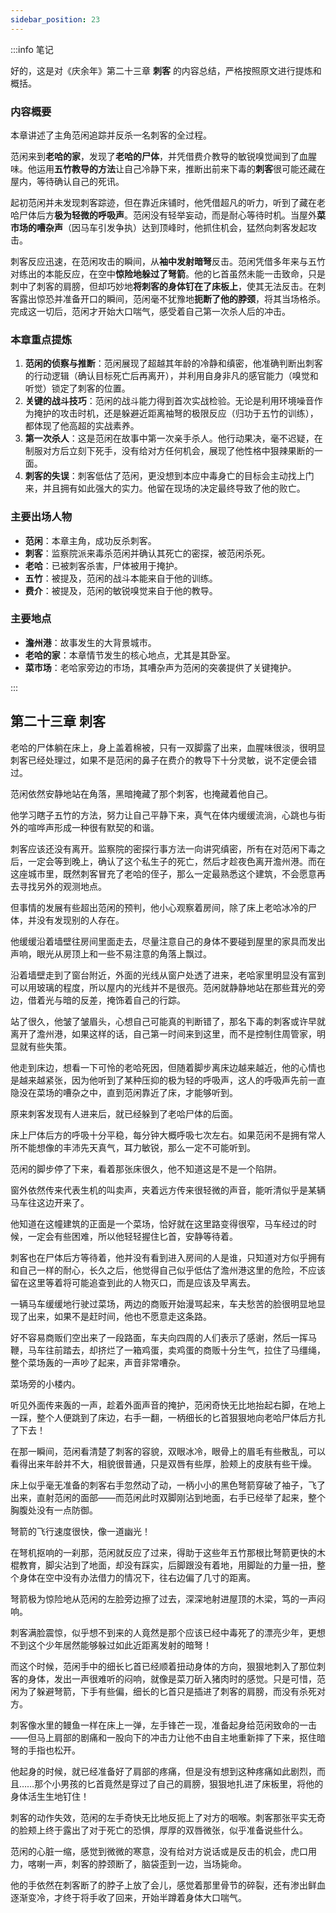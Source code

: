 ```yaml
---
sidebar_position: 23
---
```


:::info 笔记

好的，这是对《庆余年》第二十三章 **刺客** 的内容总结，严格按照原文进行提炼和概括。

### 内容概要

本章讲述了主角范闲追踪并反杀一名刺客的全过程。

范闲来到**老哈的家**，发现了**老哈的尸体**，并凭借费介教导的敏锐嗅觉闻到了血腥味。他运用**五竹教导的方法**让自己冷静下来，推断出前来下毒的**刺客**很可能还藏在屋内，等待确认自己的死讯。

起初范闲并未发现刺客踪迹，但在靠近床铺时，他凭借超凡的听力，听到了藏在老哈尸体后方**极为轻微的呼吸声**。范闲没有轻举妄动，而是耐心等待时机。当屋外**菜市场的嘈杂声**（因马车引发争执）达到顶峰时，他抓住机会，猛然向刺客发起攻击。

刺客反应迅速，在范闲攻击的瞬间，从**袖中发射暗弩**反击。范闲凭借多年来与五竹对练出的本能反应，在空中**惊险地躲过了弩箭**。他的匕首虽然未能一击致命，只是刺中了刺客的肩膀，但却巧妙地**将刺客的身体钉在了床板上**，使其无法反击。在刺客露出惊恐并准备开口的瞬间，范闲毫不犹豫地**扼断了他的脖颈**，将其当场格杀。完成这一切后，范闲才开始大口喘气，感受着自己第一次杀人后的冲击。

### 本章重点提炼

1.  **范闲的侦察与推断**：范闲展现了超越其年龄的冷静和缜密，他准确判断出刺客的行动逻辑（确认目标死亡后再离开），并利用自身非凡的感官能力（嗅觉和听觉）锁定了刺客的位置。
2.  **关键的战斗技巧**：范闲的战斗能力得到首次实战检验。无论是利用环境噪音作为掩护的攻击时机，还是躲避近距离袖弩的极限反应（归功于五竹的训练），都体现了他高超的实战素养。
3.  **第一次杀人**：这是范闲在故事中第一次亲手杀人。他行动果决，毫不迟疑，在制服对方后立刻下死手，没有给对方任何机会，展现了他性格中狠辣果断的一面。
4.  **刺客的失误**：刺客低估了范闲，更没想到本应中毒身亡的目标会主动找上门来，并且拥有如此强大的实力。他留在现场的决定最终导致了他的败亡。

### 主要出场人物

*   **范闲**：本章主角，成功反杀刺客。
*   **刺客**：监察院派来毒杀范闲并确认其死亡的密探，被范闲杀死。
*   **老哈**：已被刺客杀害，尸体被用于掩护。
*   **五竹**：被提及，范闲的战斗本能来自于他的训练。
*   **费介**：被提及，范闲的敏锐嗅觉来自于他的教导。

### 主要地点

*   **澹州港**：故事发生的大背景城市。
*   **老哈的家**：本章情节发生的核心地点，尤其是其卧室。
*   **菜市场**：老哈家旁边的市场，其嘈杂声为范闲的突袭提供了关键掩护。

:::

## 第二十三章 **刺客**

老哈的尸体躺在床上，身上盖着棉被，只有一双脚露了出来，血腥味很淡，很明显刺客已经处理过，如果不是范闲的鼻子在费介的教导下十分灵敏，说不定便会错过。

范闲依然安静地站在角落，黑暗掩藏了那个刺客，也掩藏着他自己。

他学习瞎子五竹的方法，努力让自己平静下来，真气在体内缓缓流淌，心跳也与街外的喧哗声形成一种很有默契的和谐。

刺客应该还没有离开。监察院的密探行事方法一向讲究缜密，所有在对范闲下毒之后，一定会等到晚上，确认了这个私生子的死亡，然后才趁夜色离开澹州港。而在这座城市里，既然刺客冒充了老哈的侄子，那么一定最熟悉这个建筑，不会愿意再去寻找另外的观测地点。

但事情的发展有些超出范闲的预判，他小心观察着房间，除了床上老哈冰冷的尸体，并没有发现别的人存在。

他缓缓沿着墙壁往房间里面走去，尽量注意自己的身体不要碰到屋里的家具而发出声响，眼光从房顶上和一些不易注意的角落上飘过。

沿着墙壁走到了窗台附近，外面的光线从窗户处透了进来，老哈家里明显没有富到可以用玻璃的程度，所以屋内的光线并不是很亮。范闲就静静地站在那些茸光的旁边，借着光与暗的反差，掩饰着自己的行踪。

站了很久，他皱了皱眉头，心想自己可能真的判断错了，那名下毒的刺客或许早就离开了澹州港，如果这样的话，自己第一时间来到这里，而不是控制住周管家，明显就有些失策。

他走到床边，想看一下可怜的老哈死因，但随着脚步离床边越来越近，他的心情也是越来越紧张，因为他听到了某种压抑的极为轻的呼吸声，这人的呼吸声先前一直隐没在菜场的嘈杂之中，直到范闲靠近了床，才能够听到。

原来刺客发现有人进来后，就已经躲到了老哈尸体的后面。

床上尸体后方的呼吸十分平稳，每分钟大概呼吸七次左右。如果范闲不是拥有常人所不能想像的丰沛先天真气，耳力敏锐，那么一定不可能听到。

范闲的脚步停了下来，看着那张床很久，他不知道这是不是一个陷阱。

窗外依然传来代表生机的叫卖声，夹着远方传来很轻微的声音，能听清似乎是某辆马车往这边开来了。

他知道在这幢建筑的正面是一个菜场，恰好就在这里路变得很窄，马车经过的时候，一定会有些困难，所以他轻轻握住匕首，安静等待着。

刺客也在尸体后方等待着，他并没有看到进入房间的人是谁，只知道对方似乎拥有和自己一样的耐心，长久之后，他觉得自己似乎低估了澹州港这里的危险，不应该留在这里等着将可能追查到此的人物灭口，而是应该及早离去。

一辆马车缓缓地行驶过菜场，两边的商贩开始漫骂起来，车夫愁苦的脸很明显地显现了出来，如果不是赶时间，他也不愿意走这条路。

好不容易商贩们空出来了一段路面，车夫向四周的人们表示了感谢，然后一挥马鞭，马车往前踏去，却挤烂了一箱鸡蛋，卖鸡蛋的商贩十分生气，拉住了马缰绳，整个菜场轰的一声吵了起来，声音非常嘈杂。

菜场旁的小楼内。

听见外面传来轰的一声，趁着外面声音的掩护，范闲奇快无比地抬起右脚，在地上一踩，整个人便跳到了床边，右手一翻，一柄细长的匕首狠狠地向老哈尸体后方扎了下去！

在那一瞬间，范闲看清楚了刺客的容貌，双眼冰冷，眼骨上的眉毛有些散乱，可以看得出来年龄并不大，相貌很普通，只是双唇有些厚，脸颊上的皮肤有些干燥。

床上似乎毫无准备的刺客右手忽然动了动，一柄小小的黑色弩箭穿破了袖子，飞了出来，直射范闲的面部——而范闲此时双脚刚沾到地面，右手已经举了起来，整个胸腹处没有一点防御。

弩箭的飞行速度很快，像一道幽光！

在弩机抠响的一刹那，范闲就反应了过来，得助于这些年五竹那根比弩箭更快的木棍教育，脚尖沾到了地面，却没有踩实，后脚跟没有着地，用脚趾的力量一扭，整个身体在空中没有办法借力的情况下，往右边偏了几寸的距离。

弩箭极为惊险地从范闲的左脸旁边擦了过去，深深地射进屋顶的木梁，笃的一声闷响。

刺客满脸震惊，似乎想不到来的人竟然是那个应该已经中毒死了的漂亮少年，更想不到这个少年居然能够躲过如此近距离发射的暗弩！

而这个时候，范闲手中的细长匕首已经顺着扭动身体的方向，狠狠地刺入了那位刺客的身体，发出一声很难听的闷响，就像是菜刀斫入猪肉时的感觉。只是可惜，范闲为了躲避弩箭，下手有些偏，细长的匕首只是插进了刺客的肩膀，而没有杀死对方。

刺客像水里的鳗鱼一样在床上一弹，左手锋芒一现，准备起身给范闲致命的一击——但马上肩部的剧痛和一股向下的冲击力让他不由自主地重新摔了下来，抠住暗弩的手指也松开。

他起身的时候，就已经准备好了肩部的疼痛，但是没有想到这种疼痛如此剧烈，而且……那个小男孩的匕首竟然是穿过了自己的肩膀，狠狠地扎进了床板里，将他的身体活生生地钉住！

刺客的动作失效，范闲的左手奇快无比地反扼上了对方的咽喉。刺客那张平实无奇的脸颊上终于露出了对于死亡的恐惧，厚厚的双唇微张，似乎准备说些什么。

范闲的心脏一缩，感觉到微微的寒意，没有给对方说话或是反击的机会，虎口用力，喀喇一声，刺客的脖颈断了，脑袋歪到一边，当场毙命。

他的手依然在刺客断了的脖子上放了会儿，感觉着那里骨节的碎裂，还有渗出鲜血逐渐变冷，才终于将手收了回来，开始半蹲着身体大口喘气。

